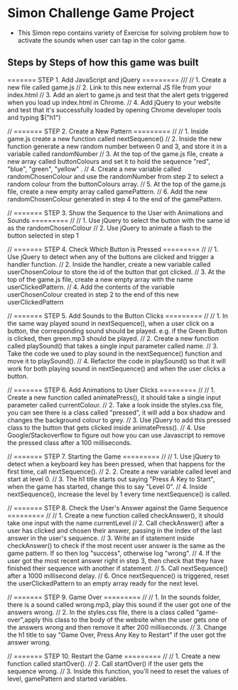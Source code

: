 # Simon Challenge Game Project
- This Simon repo contains variety of Exercise for solving problem how to activate the sounds when user can tap in the color game.

## Steps by Steps of how this game was built 
 ======= STEP 1. Add JavaScript and jQuery ========= ///
// 1. Create a new file called game.js
// 2. Link to this new external JS file from your index.html
// 3. Add an alert to game.js and test that the alert gets triggered when you load up index.html in Chrome.
// 4. Add jQuery to your website and test that it's successfully loaded by opening Chrome developer tools and typing $("h1")


// ======= STEP 2. Create a New Pattern ========= //
// 1. Inside game.js create a new function called nextSequence()
// 2. Inside the new function generate a new random number between 0 and 3, and store it in a variable called randomNumber
// 3. At the top of the game.js file, create a new array called buttonColours and set it to hold the sequence "red", "blue", "green", "yellow" .
// 4. Create a new variable called randomChosenColour and use the randomNumber from step 2 to select a random colour from the buttonColours array.
// 5. At the top of the game.js file, create a new empty array called gamePattern.
// 6. Add the new randomChosenColour generated in step 4 to the end of the gamePattern.


// ======= STEP 3. Show the Sequence to the User with Animations and Sounds ========= //
// 1. Use jQuery to select the button with the same id as the randomChosenColour
// 2. Use jQuery to animate a flash to the button selected in step 1


// ======= STEP 4. Check Which Button is Pressed ========= //
// 1. Use jQuery to detect when any of the buttons are clicked and trigger a handler function.
// 2. Inside the handler, create a new variable called userChosenColour to store the id of the button that got clicked.
// 3. At the top of the game.js file, create a new empty array with the name userClickedPattern.
// 4. Add the contents of the variable userChosenColour created in step 2 to the end of this new userClickedPattern


// ======= STEP 5. Add Sounds to the Button Clicks ========= //
// 1. In the same way played sound in nextSequence(), when a user click on a button, the corresponding sound should be played. e.g. if the Green Button is clicked, then green.mp3 should be played.
// 2. Create a new function called playSound() that takes a single input parameter called name.
// 3. Take the code we used to play sound in the nextSequence() function and move it to playSound().
// 4. Refactor the code in playSound() so that it will work for both playing sound in nextSequence() and when the user clicks a button.


// ======= STEP 6. Add Animations to User Clicks ========= //
// 1. Create a new function called animatePress(), it should take a single input parameter called currentColour.
// 2. Take a look inside the styles.css file, you can see there is a class called "pressed", it will add a box shadow and changes the background colour to grey.
// 3. Use jQuery to add this pressed class to the button that gets clicked inside animatePress().
// 4. Use Google/Stackoverflow to figure out how you can use Javascript to remove the pressed class after a 100 milliseconds.


// ======= STEP 7. Starting the Game ========= //
// 1. Use jQuery to detect when a keyboard key has been pressed, when that happens for the first time, call nextSequence().
// 2. 2. Create a new variable called level and start at level 0.
// 3. The h1 title starts out saying "Press A Key to Start", when the game has started, change this to say "Level 0".
// 4. Inside nextSequence(), increase the level by 1 every time nextSequence() is called.


// ======= STEP 8. Check the User's Answer against the Game Sequence ========= //
// 1. Create a new function called checkAnswer(), it should take one input with the name currentLevel
// 2. Call checkAnswer() after a user has clicked and chosen their answer, passing in the index of the last answer in the user's sequence.
// 3. Write an if statement inside checkAnswer() to check if the most recent user answer is the same as the game pattern. If so then log "success", otherwise log "wrong".
// 4. If the user got the most recent answer right in step 3, then check that they have finished their sequence with another if statement.
// 5. Call nextSequence() after a 1000 millisecond delay.
// 6. Once nextSequence() is triggered, reset the userClickedPattern to an empty array ready for the next level.


// ======= STEP 9. Game Over ========= //
// 1. In the sounds folder, there is a sound called wrong.mp3, play this sound if the user got one of the answers wrong.
// 2. In the styles.css file, there is a class called "game-over",apply this class to the body of the website when the user gets one of the answers wrong and then remove it after 200 milliseconds.
// 3. Change the h1 title to say "Game Over, Press Any Key to Restart" if the user got the answer wrong.

// ======= STEP 10. Restart the Game ========= //
// 1. Create a new function called startOver().
// 2. Call startOver() if the user gets the sequence wrong.
// 3. Inside this function, you'll need to reset the values of level, gamePattern and started variables.
